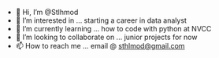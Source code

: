 - 👋 Hi, I’m @Stlhmod
- 👀 I’m interested in ... starting a career in data analyst
- 🌱 I’m currently learning ... how to code with python at NVCC
- 💞️ I’m looking to collaborate on ... junior projects for now
- 📫 How to reach me ... email @ sthlmod@gmail.com

<!---
Stlhmod/Stlhmod is a ✨ special ✨ repository because its `README.md` (this file) appears on your GitHub profile.
You can click the Preview link to take a look at your changes.
--->
